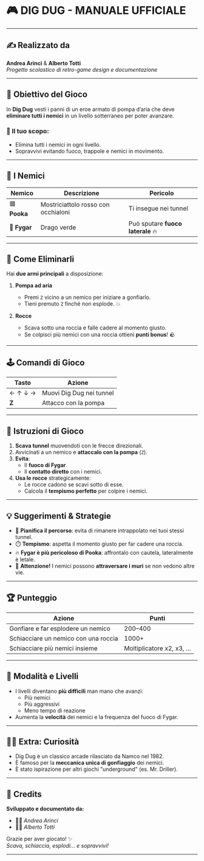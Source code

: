 # 🎮 DIG DUG - MANUALE UFFICIALE

---

## ✍️ Realizzato da
**Andrea Arinci** & **Alberto Totti**  
*Progetto scolastico di retro-game design e documentazione*  

---

## 🧠 Obiettivo del Gioco

In **Dig Dug** vesti i panni di un eroe armato di pompa d’aria che deve **eliminare tutti i nemici** in un livello sotterraneo per poter avanzare.

### 🎯 Il tuo scopo:
- Elimina tutti i nemici in ogni livello.
- Sopravvivi evitando fuoco, trappole e nemici in movimento.

---

## 👾 I Nemici

| Nemico | Descrizione | Pericolo |
|--------|-------------|----------|
| 🟥 **Pooka** | Mostriciattolo rosso con occhialoni | Ti insegue nei tunnel |
| 🐉 **Fygar** | Drago verde | Può sputare **fuoco laterale** 🔥 |

---

## 🔫 Come Eliminarli

Hai **due armi principali** a disposizione:

1. **Pompa ad aria**  
   - Premi `Z` vicino a un nemico per iniziare a gonfiarlo.  
   - Tieni premuto `Z` finché non esplode. 💥

2. **Rocce**  
   - Scava sotto una roccia e falle cadere al momento giusto.  
   - Se colpisci più nemici con una roccia ottieni **punti bonus**! 🪨

---

## 🕹️ Comandi di Gioco

| Tasto         | Azione                         |
|---------------|--------------------------------|
| ← ↑ ↓ →       | Muovi Dig Dug nei tunnel       |
| **Z**         | Attacco con la pompa           |

---

## 📜 Istruzioni di Gioco

1. **Scava tunnel** muovendoti con le frecce direzionali.
2. Avvicinati a un nemico e **attaccalo con la pompa** (`Z`).
3. **Evita**:
   - Il **fuoco di Fygar**.
   - Il **contatto diretto** con i nemici.
4. **Usa le rocce** strategicamente:
   - Le rocce cadono se scavi sotto di esse.
   - Calcola il **tempismo perfetto** per colpire i nemici.

---

## 💡 Suggerimenti & Strategie

- 🧠 **Pianifica il percorso**: evita di rimanere intrappolato nei tuoi stessi tunnel.
- ⏱️ **Tempismo**: aspetta il momento giusto per far cadere una roccia.
- 🔥 **Fygar è più pericoloso di Pooka**: affrontalo con cautela, lateralmente è letale.
- 👻 **Attenzione!** I nemici possono **attraversare i muri** se non vedono altre vie.

---

## 🏆 Punteggio

| Azione                          | Punti    |
|--------------------------------|----------|
| Gonfiare e far esplodere un nemico | 200–400 |
| Schiacciare un nemico con una roccia | 1000+  |
| Schiacciare più nemici insieme     | Moltiplicatore x2, x3, ... |

---

## 🧩 Modalità e Livelli

- I livelli diventano **più difficili** man mano che avanzi:
  - Più nemici
  - Più aggressivi
  - Meno tempo di reazione
- Aumenta la **velocità** dei nemici e la frequenza del fuoco di Fygar.

---

## 🧑‍💻 Extra: Curiosità

- Dig Dug è un classico arcade rilasciato da Namco nel 1982.
- È famoso per la **meccanica unica di gonfiaggio** dei nemici.
- È stato ispirazione per altri giochi "underground" (es. Mr. Driller).

---

## 📣 Credits

**Sviluppato e documentato da:**
- 👨‍💻 *Andrea Arinci*
- 👨‍💻 *Alberto Totti*

Grazie per aver giocato! ✨  
*Scava, schiaccia, esplodi… e sopravvivi!*

---

